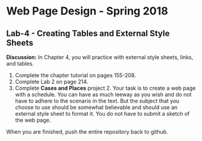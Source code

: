 # Web Page Design - Spring 2018

## Lab-4 - Creating Tables and External Style Sheets

**Discussion:** In Chapter 4, you will practice with external style sheets, links, and tables.

1. Complete the chapter tutorial on pages 155-208.
1. Complete Lab 2 on page 214.
1. Complete **Cases and Places** project 2. Your task is to create a web page with a schedule. You can have as much leeway as you wish and do not have to adhere to the scenario in the text. But the subject that you choose to use should be somewhat believable and should use an external style sheet to format it. You do not have to submit a sketch of the web page.

When you are finished, push the entire repository back to github.
